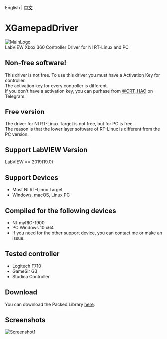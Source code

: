 English | [中文](https://github.com/CISH-Robotics/CRT_XGamepadDriver/blob/main/README-zh.md)
# XGamepadDriver
![MainLogo](https://user-images.githubusercontent.com/31580253/119094434-9a588600-ba43-11eb-82c1-5914aafce531.png)  
LabVIEW Xbox 360 Controller Driver for NI RT-Linux and PC  
## Non-free software!
This driver is not free. To use this driver you must have a Activation Key for controller.  
The activation key for every controller is different.  
If you don't have a activation key, you can purhase from [@CRT_HAO](https://t.me/crt_hao) on Telegram.
## Free version
The driver for NI RT-Linux Target is not free, but for PC is free.  
The reason is that the lower layer software of RT-Linux is different from the PC version.
## Support LabVIEW Version
LabVIEW == 2019(19.0)
## Support Devices
 - Most NI RT-Linux Target
 - Windows, macOS, Linux PC
## Compiled for the following devices
 - NI-myRIO-1900
 - PC Windows 10 x64
 - If you need for the other support device, you can contact me or make an issue.
## Tested controller
 - Logitech F710
 - GameSir G3
 - Studica Controller
## Download
You can download the Packed Library [here](https://github.com/CISH-Robotics/CRT_XGamepadDriver/releases).
## Screenshots
![Screenshot1](https://user-images.githubusercontent.com/31580253/119093751-ad1e8b00-ba42-11eb-904e-c6c94d3bc441.png)
